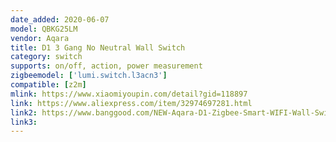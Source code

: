 ```yaml
---
date_added: 2020-06-07
model: QBKG25LM
vendor: Aqara
title: D1 3 Gang No Neutral Wall Switch
category: switch
supports: on/off, action, power measurement
zigbeemodel: ['lumi.switch.l3acn3']
compatible: [z2m]
mlink: https://www.xiaomiyoupin.com/detail?gid=118897
link: https://www.aliexpress.com/item/32974697281.html
link2: https://www.banggood.com/NEW-Aqara-D1-Zigbee-Smart-WIFI-Wall-Switch-1-or-2-or-3-Gang-LIVE-or-NEUTRAL-LINE-Xiaomi-Mijia-APP-Remote-Controller-p-1644324.html
link3: 
---
```

